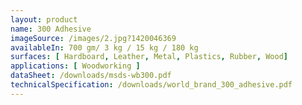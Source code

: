 ```yaml
---
layout: product 
name: 300 Adhesive
imageSource: /images/2.jpg?1420046369
availableIn: 700 gm/ 3 kg / 15 kg / 180 kg
surfaces: [ Hardboard, Leather, Metal, Plastics, Rubber, Wood]
applications: [ Woodworking ]
dataSheet: /downloads/msds-wb300.pdf
technicalSpecification: /downloads/world_brand_300_adhesive.pdf
---
```



